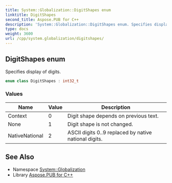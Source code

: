 ```yaml
---
title: System::Globalization::DigitShapes enum
linktitle: DigitShapes
second_title: Aspose.PUB for C++
description: 'System::Globalization::DigitShapes enum. Specifies display of digits in C++.'
type: docs
weight: 3600
url: /cpp/system.globalization/digitshapes/
---
```

## DigitShapes enum


Specifies display of digits.

```cpp
enum class DigitShapes : int32_t
```

### Values

| Name | Value | Description |
| --- | --- | --- |
| Context | 0 | Digit shape depends on previous text. |
| None | 1 | Digit shape is not changed. |
| NativeNational | 2 | ASCII digits 0..9 replaced by native national digits. |

## See Also

* Namespace [System::Globalization](../)
* Library [Aspose.PUB for C++](../../)
